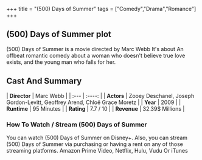 +++
title = "(500) Days of Summer"
tags = ["Comedy","Drama","Romance"]
+++
## (500) Days of Summer plot
(500) Days of Summer is a movie directed by Marc Webb It's about An offbeat romantic comedy about a woman who doesn't believe true love exists, and the young man who falls for her.
## Cast And Summary
| **Director**      | Marc Webb |
    | :---        |    :----:   |
    |  **Actors** | Zooey Deschanel, Joseph Gordon-Levitt, Geoffrey Arend, Chloë Grace Moretz |
    | **Year**   | 2009    |
    |  **Runtime** | 95 Minutes |
    |  **Rating** | 7.7 / 10 | 
    |  **Revenue** | 32.39$ Millions |
### How To Watch / Stream (500) Days of Summer
You can watch (500) Days of Summer on Disney+.
Also, you can stream (500) Days of Summer via purchasing or having a rent on any of those streaming platforms.
Amazon Prime Video, Netflix, Hulu, Vudu Or iTunes